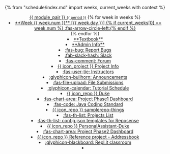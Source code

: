 {% from "schedule/index.md" import weeks, current_weeks with context %}
<header>
<navbar placement="top">
  <a slot="brand" href="{{baseUrl}}/index.html" title="Home" class="navbar-brand">{{ module_pair }} <small>{{ period }}</small></a>
  <dropdown text="Schedule" class="nav-link">
{% for week in weeks %}
<li><a href="{{ baseUrl }}/schedule/week{{ week.num }}/index.html" class="dropdown-item"> <md>**Week {{ week.num }}** [{{ week.day }}] {% if current_weeks[0] == week.num %} :fas-arrow-circle-left:{% endif %}</md></a></li>
{% endfor %}
  </dropdown>
  <li><a href="{{baseUrl}}/se-book-adapted/index.html" class="nav-link"><md>**Textbook**</md></a></li>
  <li><a href="{{baseUrl}}/admin/index.html" class="nav-link"><md>**Admin Info**</md></a></li>
  <dropdown text="Links" class="nav-link">
    <li><a href="{{bugs_link}}" target="_blank" class="dropdown-item"><md>:fas-bug:</md> Report Bugs</a></li>
    <li><a href="{{slack_team}}" target="_blank" class="dropdown-item"><md>:fab-slack-hash:</md> Slack</a></li>
    <li><a href="{{forum_link}}" target="_blank" class="dropdown-item"><md>:fas-comment:</md> Forum</a></li>
    <li><a href="{{baseUrl}}/admin/project-overview.html" class="dropdown-item">{{ icon_project }} Project Info</a></li>
    <li><a href="{{ baseUrl }}/admin/instructors.html" class="dropdown-item"><md>:fas-user-tie:</md> Instructors</a></li>
    <li><a href="{{ivle_announcements}}" target="_blank" class="dropdown-item"><md>:glyphicon-bullhorn:</md> Announcements</a></li>
    <li><a href="{{ivle_files}}" target="_blank" class="dropdown-item"><md>:fas-file-upload:</md> File Submissions</a></li>
    <li><a href="{{baseUrl}}/admin/tutorials.html" target="_blank" class="dropdown-item"><md>:glyphicon-calendar:</md> Tutorial Schedule</a></li>
    <li><a href="https://github.com/nus{{ module | lower }}-{{ semester }}/duke" target="_blank" class="dropdown-item">{{ icon_repo }} Duke </a></li>
    <li><a href="https://nus{{ module | lower }}-{{ semester | lower }}.github.io/phase1-dashboard" target="_blank" class="dropdown-item"><md>:fas-chart-area:</md> Project Phase1 Dashboard</a></li>
    <li><a href="{{java_coding_standard}}" target="_blank" class="dropdown-item"><md>:fas-code:</md> Java Coding Standard</a></li>
    <li><a href="{{module_org}}/samplerepo-things" target="_blank" class="dropdown-item">{{ icon_repo }} samplerepo-things</a></li>
    <li><a href="{{baseUrl}}/admin/projectList.html" class="dropdown-item"><md>:fas-th-list:</md> Projects List</a></li>
    <li><a href="{{baseUrl}}/admin/reposenseConfigTemplates.html" class="dropdown-item"><md>:fas-th-list:</md> config.json templates for Reposense</a></li>
    <li><a href="https://github.com/nus{{ module | lower }}-{{ semester }}/PersonalAssistant-Duke" target="_blank" class="dropdown-item">{{ icon_repo }} PersonalAssistant-Duke </a></li>
    <li><a href="https://nus{{ module | lower }}-{{ semester | lower }}.github.io/dashboard-beta" target="_blank" class="dropdown-item"><md>:fas-chart-area:</md> Project Phase2 Dashboard </a></li>
    <li><a href="https://github.com/nus{{ module | lower }}-{{ semester }}/addressbook-level3" target="_blank" class="dropdown-item">{{ icon_repo }} Reference project - Addressbook </a></li>
    <li><a href="https://repl.it/classroom/invite/cuFCDgh" target="_blank" class="dropdown-item"><md>:glyphicon-blackboard:</md> Repl.it classroom</a></li>
  </dropdown>
  <li slot="right" class="nav-link">
    <form class="navbar-form">
      <searchbar :data="searchData" placeholder="Search" :on-hit="searchCallback" menu-align-right ></searchbar>
    </form>
  </li>
</navbar>
</header>

